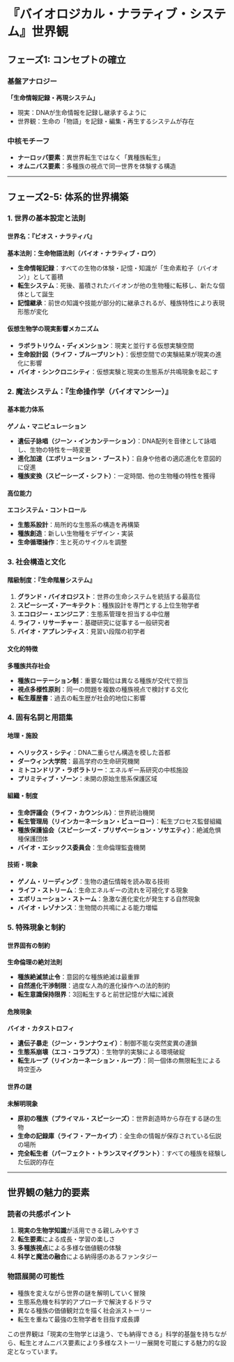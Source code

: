 # 『バイオロジカル・ナラティブ・システム』世界観

## フェーズ1: コンセプトの確立

### 基盤アナロジー
**「生命情報記録・再現システム」**
- 現実：DNAが生命情報を記録し継承するように
- 世界観：生命の「物語」を記録・編集・再生するシステムが存在

### 中核モチーフ
- **ナーロッパ要素**：異世界転生ではなく「異種族転生」
- **オムニバス要素**：多種族の視点で同一世界を体験する構造

---

## フェーズ2-5: 体系的世界構築

### 1. 世界の基本設定と法則

#### 世界名：『ビオス・ナラティバ』
**基本法則：生命物語法則（バイオ・ナラティブ・ロウ）**

- **生命情報記録**：すべての生物の体験・記憶・知識が「生命素粒子（バイオン）」として蓄積
- **転生システム**：死後、蓄積されたバイオンが他の生物種に転移し、新たな個体として誕生
- **記憶継承**：前世の知識や技能が部分的に継承されるが、種族特性により表現形態が変化

#### 仮想生物学の現実影響メカニズム
- **ラボラトリウム・ディメンション**：現実と並行する仮想実験空間
- **生命設計図（ライフ・ブループリント）**：仮想空間での実験結果が現実の進化に影響
- **バイオ・シンクロニシティ**：仮想実験と現実の生態系が共鳴現象を起こす

### 2. 魔法システム：『生命操作学（バイオマンシー）』

#### 基本能力体系
**ゲノム・マニピュレーション**
- **遺伝子詠唱（ジーン・インカンテーション）**：DNA配列を音律として詠唱し、生物の特性を一時変更
- **進化加速（エボリューション・ブースト）**：自身や他者の適応進化を意図的に促進
- **種族変換（スピーシーズ・シフト）**：一定時間、他の生物種の特性を獲得

#### 高位能力
**エコシステム・コントロール**
- **生態系設計**：局所的な生態系の構造を再構築
- **種族創造**：新しい生物種をデザイン・実装
- **生命循環操作**：生と死のサイクルを調整

### 3. 社会構造と文化

#### 階級制度：『生命階層システム』
1. **グランド・バイオロジスト**：世界の生命システムを統括する最高位
2. **スピーシーズ・アーキテクト**：種族設計を専門とする上位生物学者
3. **エコロジー・エンジニア**：生態系管理を担当する中位層
4. **ライフ・リサーチャー**：基礎研究に従事する一般研究者
5. **バイオ・アプレンティス**：見習い段階の初学者

#### 文化的特徴
**多種族共存社会**
- **種族ローテーション制**：重要な職位は異なる種族が交代で担当
- **視点多様性原則**：同一の問題を複数の種族視点で検討する文化
- **転生履歴書**：過去の転生歴が社会的地位に影響

### 4. 固有名詞と用語集

#### 地理・施設
- **ヘリックス・シティ**：DNA二重らせん構造を模した首都
- **ダーウィン大学院**：最高学府の生命研究機関
- **ミトコンドリア・ラボラトリー**：エネルギー系研究の中核施設
- **プリミティブ・ゾーン**：未開の原始生態系保護区域

#### 組織・制度
- **生命評議会（ライフ・カウンシル）**：世界統治機関
- **転生管理局（リインカーネーション・ビューロー）**：転生プロセス監督組織
- **種族保護協会（スピーシーズ・プリザベーション・ソサエティ）**：絶滅危惧種保護団体
- **バイオ・エシックス委員会**：生命倫理監査機関

#### 技術・現象
- **ゲノム・リーディング**：生物の遺伝情報を読み取る技術
- **ライフ・ストリーム**：生命エネルギーの流れを可視化する現象
- **エボリューション・ストーム**：急激な進化変化が発生する自然現象
- **バイオ・レゾナンス**：生物間の共鳴による能力増幅

### 5. 特殊現象と制約

#### 世界固有の制約
**生命倫理の絶対法則**
- **種族絶滅禁止令**：意図的な種族絶滅は最重罪
- **自然進化干渉制限**：過度な人為的進化操作への法的制約
- **転生意識保持限界**：3回転生すると前世記憶が大幅に減衰

#### 危険現象
**バイオ・カタストロフィ**
- **遺伝子暴走（ジーン・ランナウェイ）**：制御不能な突然変異の連鎖
- **生態系崩壊（エコ・コラプス）**：生物学的実験による環境破綻
- **転生ループ（リインカーネーション・ループ）**：同一個体の無限転生による時空歪み

#### 世界の謎
**未解明現象**
- **原初の種族（プライマル・スピーシーズ）**：世界創造時から存在する謎の生物
- **生命の記録庫（ライフ・アーカイブ）**：全生命の情報が保存されている伝説の場所
- **完全転生者（パーフェクト・トランスマイグラント）**：すべての種族を経験した伝説的存在

---

## 世界観の魅力的要素

### 読者の共感ポイント
1. **現実の生物学知識**が活用できる親しみやすさ
2. **転生要素**による成長・学習の楽しさ
3. **多種族視点**による多様な価値観の体験
4. **科学と魔法の融合**による納得感のあるファンタジー

### 物語展開の可能性
- 種族を変えながら世界の謎を解明していく冒険
- 生態系危機を科学的アプローチで解決するドラマ
- 異なる種族の価値観対立を描く社会派ストーリー
- 転生を重ねて最強の生物学者を目指す成長譚

この世界観は「現実の生物学とは違う、でも納得できる」科学的基盤を持ちながら、転生とオムニバス要素により多様なストーリー展開を可能にする魅力的な設定となっています。